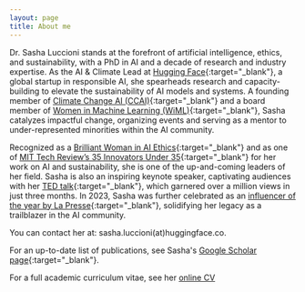 ```yaml
---
layout: page
title: About me
---
```


Dr. Sasha Luccioni stands at the forefront of artificial intelligence, ethics, and sustainability, with a PhD in AI and a decade of research and industry expertise. As the AI & Climate Lead at [Hugging Face](https://huggingface.co/){:target="_blank"}, a global startup in responsible AI, she spearheads research and capacity-building to elevate the sustainability of AI models and systems. A founding member of [Climate Change AI (CCAI)](https://www.climatechange.ai/){:target="_blank"} and a board member of [Women in Machine Learning (WiML)](wimlworkshop.org/){:target="_blank"}, Sasha catalyzes impactful change, organizing events and serving as a mentor to under-represented minorities within the AI community. 

Recognized as a [Brilliant Woman in AI Ethics](https://womeninaiethics.org/the-list/of-2023/){:target="_blank"} and as one of [MIT Tech Review’s 35 Innovators Under 35](https://www.technologyreview.com/innovator/sasha-luccioni/){:target="_blank"} for her work on AI and sustainability, she is one of the up-and-coming leaders of her field. Sasha is also an inspiring keynote speaker, captivating audiences with her [TED talk](https://www.ted.com/talks/sasha_luccioni_ai_is_dangerous_but_not_for_the_reasons_you_think){:target="_blank"}, which garnered over a million views in just three months. In 2023, Sasha was further celebrated as an [influencer of the year by La Presse](https://www.lapresse.ca/contexte/2023-11-26/sasha-luccioni-et-ravy-por/elles-n-ont-pas-peur-de-l-ia.php){:target="_blank"}, solidifying her legacy as a trailblazer in the AI community. 

You can contact her at: sasha.luccioni(at)huggingface.co.

For an up-to-date list of publications, see Sasha's [Google Scholar page](https://scholar.google.ca/citations?user=nP8cwkIAAAAJ){:target="_blank"}.

For a full academic curriculum vitae, see her [online CV](https://www.sashaluccioni.com/cv/)

